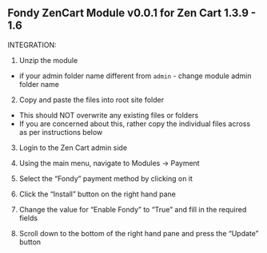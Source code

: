 Fondy ZenCart Module v0.0.1 for Zen Cart 1.3.9 - 1.6
-----------------------------------------------------

INTEGRATION:

1. Unzip the module
- if your admin folder name different from `admin` - change module admin folder name

2. Copy and paste the files into root site folder
- This should NOT overwrite any existing files or folders
- If you are concerned about this, rather copy the individual files across as per instructions below

3. Login to the Zen Cart admin side

4. Using the main menu, navigate to Modules -> Payment

5. Select the “Fondy” payment method by clicking on it

6. Click the “Install” button on the right hand pane

7. Change the value for “Enable Fondy” to “True” and fill in the required fields

8. Scroll down to the bottom of the right hand pane and press the “Update” button